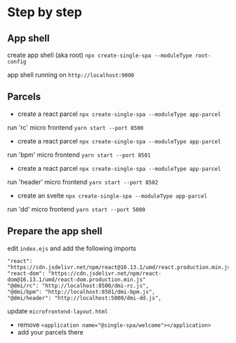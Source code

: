 # Step by step

## App shell

create app shell (aka root) `npx create-single-spa --moduleType root-config`

app shell running on `http://localhost:9000`

## Parcels

- create a react parcel `npx create-single-spa --moduleType app-parcel`

run 'rc' micro frontend `yarn start --port 8500`

- create a react parcel `npx create-single-spa --moduleType app-parcel`

run 'bpm' micro frontend `yarn start --port 8501`

- create a react parcel `npx create-single-spa --moduleType app-parcel`

run 'header' micro frontend `yarn start --port 8502`

- create an svelte `npx create-single-spa --moduleType app-parcel`

run 'dd' micro frontend `yarn start --port 5000`

## Prepare the app shell

edit `index.ejs` and add the following imports

```
"react": "https://cdn.jsdelivr.net/npm/react@16.13.1/umd/react.production.min.js",
"react-dom": "https://cdn.jsdelivr.net/npm/react-dom@16.13.1/umd/react-dom.production.min.js"
"@dmi/rc": "http://localhost:8500/dmi-rc.js",
"@dmi/bpm": "http://localhost:8501/dmi-bpm.js",
"@dmi/header": "http://localhost:5000/dmi-dd.js",
```

update `microfrontend-layout.html`

- remove `<application name="@single-spa/welcome"></application>`
- add your parcels there
